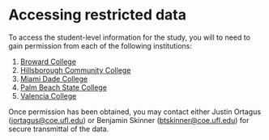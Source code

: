 # Accessing restricted data

To access the student-level information for the study, you will to
need to gain permission from each of the following institutions:

1. [Broward College](https://www.broward.edu)
1. [Hillsborough Community College](https://www.hccfl.edu)
1. [Miami Dade College](https://www.mdc.edu)
1. [Palm Beach State College](https://www.palmbeachstate.edu)
1. [Valencia College](https://valenciacollege.edu)

Once permission has been obtained, you may contact either Justin
Ortagus (jortagus@coe.ufl.edu) or Benjamin Skinner
(btskinner@coe.ufl.edu) for secure transmittal of the data.





